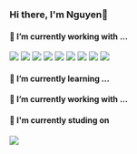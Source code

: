 ### Hi there, I'm Nguyen👋


<h4>🔭  I’m currently working with ...</h4>

<img src="https://camo.githubusercontent.com/e1d814ec600df8dc2af0c6a144e7b8578e6803f9ec855f5a829f140409db7788/68747470733a2f2f696d672e736869656c64732e696f2f62616467652f4e504d2d2532334342333833372e7376673f7374796c653d666f722d7468652d6261646765266c6f676f3d6e706d266c6f676f436f6c6f723d7768697465" />

<img src="https://camo.githubusercontent.com/7d7b100e379663ee40a20989e6c61737e6396c1dafc3a7c6d2ada8d4447eb0e4/68747470733a2f2f696d672e736869656c64732e696f2f62616467652f6e6f64652e6a732d3644413535463f7374796c653d666f722d7468652d6261646765266c6f676f3d6e6f64652e6a73266c6f676f436f6c6f723d7768697465" />

<img src="https://camo.githubusercontent.com/b8461917fc768add9be8322c0549d8793830a941d32dc3b3d18fa5236b80768c/68747470733a2f2f696d672e736869656c64732e696f2f62616467652f4e4f44454d4f4e2d2532333332333333302e7376673f7374796c653d666f722d7468652d6261646765266c6f676f3d6e6f64656d6f6e266c6f676f436f6c6f723d25424244454144"/>

<img src="https://camo.githubusercontent.com/ab4c3c731a174a63df861f7b118d6c8a6c52040a021a552628db877bd518fe84/68747470733a2f2f696d672e736869656c64732e696f2f62616467652f72656163742d2532333230323332612e7376673f7374796c653d666f722d7468652d6261646765266c6f676f3d7265616374266c6f676f436f6c6f723d253233363144414642"/>

<img src="https://camo.githubusercontent.com/4f9d20f3a284d2f6634282f61f82a62e99ee9906537dc9859decfdc9efbb51ec/68747470733a2f2f696d672e736869656c64732e696f2f62616467652f52656163745f526f757465722d4341343234353f7374796c653d666f722d7468652d6261646765266c6f676f3d72656163742d726f75746572266c6f676f436f6c6f723d7768697465"/>

<img src="https://camo.githubusercontent.com/4f9d20f3a284d2f6634282f61f82a62e99ee9906537dc9859decfdc9efbb51ec/68747470733a2f2f696d672e736869656c64732e696f2f62616467652f52656163745f526f757465722d4341343234353f7374796c653d666f722d7468652d6261646765266c6f676f3d72656163742d726f75746572266c6f676f436f6c6f723d7768697465"/>

<img src="https://camo.githubusercontent.com/a6d8d36938723d10c583712f831eeca2144cc6e20f9493ce998cca15c0d04826/68747470733a2f2f696d672e736869656c64732e696f2f62616467652f766974652d2532333634364346462e7376673f7374796c653d666f722d7468652d6261646765266c6f676f3d76697465266c6f676f436f6c6f723d7768697465"/>

<img src="https://camo.githubusercontent.com/5e97a4e428eb8bdf169c671b77ebe47f45cf9ca4e704e4bcac4932d3c8511ad6/68747470733a2f2f696d672e736869656c64732e696f2f62616467652f43616e76612d2532333030433443432e7376673f7374796c653d666f722d7468652d6261646765266c6f676f3d43616e7661266c6f676f436f6c6f723d7768697465"/>

<img src="https://camo.githubusercontent.com/c839570bc71901106b11b8411d9277a6a8356a9431e4a16d6c26db82caab7d62/68747470733a2f2f696d672e736869656c64732e696f2f62616467652f4d6f6e676f44422d2532333465613934622e7376673f7374796c653d666f722d7468652d6261646765266c6f676f3d6d6f6e676f6462266c6f676f436f6c6f723d7768697465"/>
    
<h4>🌱 I’m currently learning ...</h4>


<h4>🔭  I’m currently working with ...</h4>


<h4>🏫 I'm currently studing on </h4>

<img src ="https://camo.githubusercontent.com/e117dde00e1266a061581a53c750ab9fc3bcbb55a4467ae7d9873b727a21ffe2/68747470733a2f2f696d672e736869656c64732e696f2f62616467652f736372696d62612d3242323833413f7374796c653d666f722d7468652d6261646765266c6f676f3d736372696d6261266c6f676f436f6c6f723d7768697465"/>
